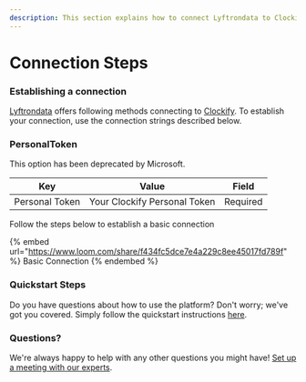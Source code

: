 ```yaml
---
description: This section explains how to connect Lyftrondata to Clockify.
---
```


# Connection Steps

### Establishing a connection

[Lyftrondata](https://www.lyftrondata.com) offers following methods connecting to [Clockify](https://www.lyftrondata.com/integration/business-analytics/clockify/). To establish your connection, use the connection strings described below.

### PersonalToken

This option has been deprecated by Microsoft.

| Key            | Value                        | Field    |
| -------------- | ---------------------------- | -------- |
| Personal Token | Your Clockify Personal Token | Required |

Follow the steps below to establish a basic connection

{% embed url="https://www.loom.com/share/f434fc5dce7e4a229c8ee45017fd789f" %}
Basic Connection
{% endembed %}

### Quickstart Steps

Do you have questions about how to use the platform? Don't worry; we've got you covered. Simply follow the quickstart instructions [here](./).

### Questions? <a href="#questions" id="questions"></a>

We're always happy to help with any other questions you might have! [Set up a meeting with our experts](https://www.lyftrondata.com/book-a-meeting/).
